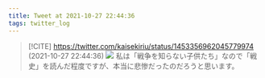 ```yaml
---
title: Tweet at 2021-10-27 22:44:36
tags: twitter_log
---
```


> [!CITE] https://twitter.com/kaisekiriu/status/1453356962045779974 (2021-10-27 22:44:36)
> ![](https://twitter.com/kaisekiriu/status/1453356962045779974)
> 私は「戦争を知らない子供たち」なので「戦史」を読んだ程度ですが、本当に悲惨だったのだろうと思います。
